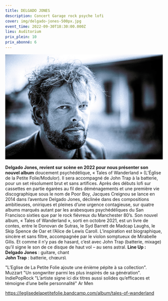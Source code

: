 ```yaml
---
title: DELGADO JONES
description: Concert Garage rock psyche lofi
cover: img/delgado-jones-500px.jpg
event_time: 2022-09-30T18:30:00.000Z
lieu: Auditorium
prix_plein: 10
prix_abonné: 6
---
```

![Crédits photo © John Delahaye](img/delgado-jones-500px.jpg "DELGADO JONES")

**Delgado Jones, revient sur scène en 2022 pour nous présenter son nouvel album** doucement psychédélique, « Tales of Wanderland » (L’Église de la Petite Folie/Modulor). Il sera accompagné de John Trap à la batterie, pour un set résolument brut et sans artifices.
Après des débuts lofi sur cassettes en partie égarées au fil des déménagements et une première vie discographique sous le nom de Poor Boy, Jacques Creignou se lance en 2014 dans l’aventure Delgado Jones, déclinée dans des compositions ambitieuses, oniriques et pleines d’une urgence contagieuse, sur quatre albums marqués autant par les arabesques psychédéliques du San Francisco sixties que par le rock fiévreux du Manchester 80’s.
Son nouvel album, « Tales of Wanderland », sorti en octobre 2021, est un livre de contes, entre le Donovan de Sutras, le Syd Barrett de Madcap Laughs, le Skip Spence de Oar et l’Alice de Lewis Caroll. L’inspiration est biographique, sincère et sans filtre, accompagnée par le violon somptueux de Mirabelle Gilis. Et comme il n’y pas de hasard, c’est avec John Trap (batterie, mixage) qu’il signe le son de ce disque de haut vol – au sens astral.
**Line Up :**
**Delgado Jones** : guitare, chant \
**John Trap** : batterie, chœurs\

"L’Eglise de La Petite Folie ajoute une énième pépite à sa collection". Muzzart 
"Un songwriter parmi les plus inspirés de sa génération". IndiePopRock 
"L’artiste signe ici dix titres aussi solides qu’efficaces et témoigne d’une belle personnalité" Ar Men

<https://leglisedelapetitefolie.bandcamp.com/album/tales-of-wanderland>